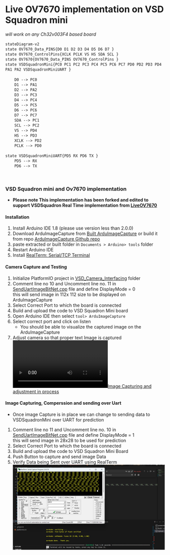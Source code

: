 # Live OV7670  implementation on VSD Squadron mini
*will work on any Ch32v003F4 based board*


```mermaid
stateDiagram-v2
state OV7670_Data_PINS{D0 D1 D2 D3 D4 D5 D6 D7 } 
state OV7670_ControlPins{XCLK PCLK VS HS SDA SCL }
state OV7670{OV7670_Data_PINS OV7670_ControlPins }
state VSDSquadronMini{PC0 PC1 PC2 PC3 PC4 PC5 PC6 PC7 PD0 PD2 PD3 PD4 PA1 PA2 VSDSquadronMiniUART }

    D0 --> PC0
    D1 --> PA1
    D2 --> PA2
    D3 --> PC3
    D4 --> PC4
    D5 --> PC5
    D6 --> PC6
    D7 --> PC7
    SDA --> PC1
    SCL --> PC2
    VS --> PD4
    HS --> PD3
    XCLK --> PD2
    PCLK --> PD0

state VSDSquadronMiniUART{PD5 RX PD6 TX }
    PD5 --> RX
    PD6 --> TX

    

```
### VSD Squadron mini and Ov7670 implementation
- **Please note This implementation has been forked and edited to support VSDSquadron Real Time implementation from [LiveOV7670](https://github.com/indrekluuk/LiveOV7670)**

#### Installation
1. Install Arduino IDE 1.8 (please use version less than 2.0.0)
2. Download ArduImageCapture from [Built ArduImageCapture](https://circuitjournal.com/download?file=ArduImageCapture.1.1.zip) or build it from repo [ArduImageCapture Github repo](https://github.com/indrekluuk/ArduImageCapture)
3. paste extracted or built folder in `Documents > Arduino> tools` folder
4. Restart Arduino IDE 
5. Install [RealTerm: Serial/TCP Terminal ](https://sourceforge.net/projects/realterm/)

#### Camera Capture and Testing
1. Initialize PlatformIO project in [VSD_Camera_Interfacing](./) folder
2. Comment line no 10 and Uncomment line no. 11 in [SendUartImageBitNet.cpp](./src/SendUartImageBitNet.cpp) file and define DisplayMode = 0 \
this will send image in 112x 112 size to be displayed on ArduImageCapture
3. Select Correct Port to which the board is connected
4. Build and upload the code to VSD Squadron Mini board
5. Open Arduino IDE then select `tool> ArduImageCapture`
6. Select correct port and click on listen
    - You should be able to visualize the captured image on the ArduImageCapture
7. Adjust camera so that proper text Image is captured 
[![Image Capturing and adjustment in process](../images/camera_capture_and_testing.mp4)](../images/camera_capture_and_testing.mp4)

#### Image Capturing, Comperssion and sending over Uart
- Once image Capture is in place we can change to sending data to VSDSquadronMini over UART for prediction
1.  Comment line no 11 and Uncomment line no. 10 in [SendUartImageBitNet.cpp](./src/SendUartImageBitNet.cpp) file and define DisplayMode = 1 \
this will send image in 28x28 to be used for prediction
2. Select Correct Port to which the board is connected
3. Build and upload the code to VSD Squadron Mini Board
4. Push Button to capture and send image Data
5. Verify Data being Sent over UART using RealTerm 
![UART Data Visualization using RealTerm](../images/realterm_data_visualization.jpeg)



